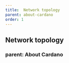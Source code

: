 ```yaml
---
title:  Network topology
parent: about-cardano
order: 1
---
```

## Network topology
### parent: About Cardano